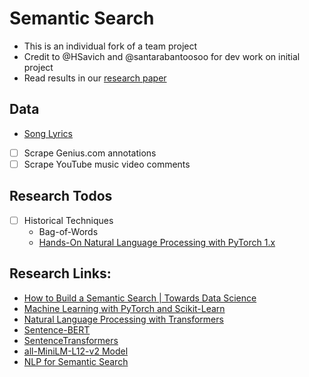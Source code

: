 # Semantic Search

- This is an individual fork of a team project
- Credit to @HSavich and @santarabantoosoo for dev work on initial project
- Read results in our [research paper](research_paper_v1.pdf)

## Data

- [Song Lyrics](https://www.kaggle.com/datasets/nikhilnayak123/5-million-song-lyrics-dataset)
- [ ] Scrape Genius.com annotations
- [ ] Scrape YouTube music video comments

## Research Todos
- [ ] Historical Techniques
  - Bag-of-Words
  - [Hands-On Natural Language Processing with PyTorch 1.x](https://learning.oreilly.com/library/view/hands-on-natural-language/9781789802740/)

## Research Links:   

- [How to Build a Semantic Search | Towards Data Science](https://towardsdatascience.com/how-to-build-a-semantic-search-engine-with-transformers-and-faiss-dcbea307a0e8)
- [Machine Learning with PyTorch and Scikit-Learn](https://learning.oreilly.com/library/view/machine-learning-with/9781801819312/)
- [Natural Language Processing with Transformers](https://learning.oreilly.com/library/view/natural-language-processing/9781098136789/)
- [Sentence-BERT](https://arxiv.org/abs/1908.10084)
- [SentenceTransformers](https://www.sbert.net/index.html)
- [all-MiniLM-L12-v2 Model](https://huggingface.co/sentence-transformers/all-MiniLM-L12-v2)
- [NLP for Semantic Search](https://www.pinecone.io/learn/fine-tune-sentence-transformers-mnr/)
